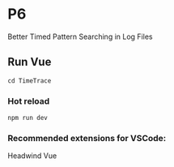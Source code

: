 # P6

Better Timed Pattern Searching in Log Files

## Run Vue
`cd TimeTrace`

### Hot reload
`npm run dev`

### Recommended extensions for VSCode:
Headwind
Vue
